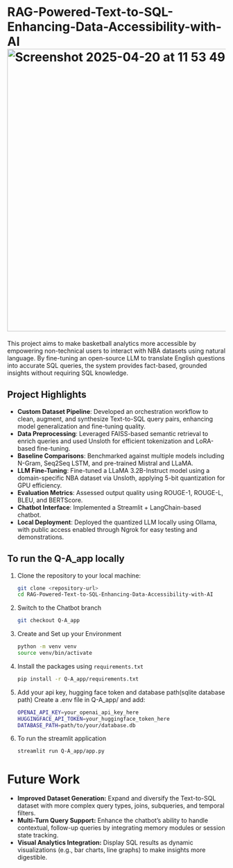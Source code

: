 
# RAG-Powered-Text-to-SQL-Enhancing-Data-Accessibility-with-AI <img width="651" alt="Screenshot 2025-04-20 at 11 53 49 PM" src="https://github.com/user-attachments/assets/69576a01-4791-4d71-8b60-9829ce773266" />
This project aims to make basketball analytics more accessible by empowering non-technical users to interact with NBA datasets using natural language. By fine-tuning an open-source LLM to translate English questions into accurate SQL queries, the system provides fact-based, grounded insights without requiring SQL knowledge.

## Project Highlights

- **Custom Dataset Pipeline**: Developed an orchestration workflow to clean, augment, and synthesize Text-to-SQL query pairs, enhancing model generalization and fine-tuning quality. 
- **Data Preprocessing**: Leveraged FAISS-based semantic retrieval to enrich queries and used Unsloth for efficient tokenization and LoRA-based fine-tuning. 
- **Baseline Comparisons**: Benchmarked against multiple models including N-Gram, Seq2Seq LSTM, and pre-trained Mistral and LLaMA.
- **LLM Fine-Tuning**: Fine-tuned a LLaMA 3.2B-Instruct model using a domain-specific NBA dataset via Unsloth, applying 5-bit quantization for GPU efficiency. 
- **Evaluation Metrics**: Assessed output quality using ROUGE-1, ROUGE-L, BLEU, and BERTScore.
- **Chatbot Interface**: Implemented a Streamlit + LangChain-based chatbot.
- **Local Deployment**: Deployed the quantized LLM locally using Ollama, with public access enabled through Ngrok for easy testing and demonstrations.

## To run the Q-A_app locally
1. Clone the repository to your local machine:
   ```bash
   git clone <repository-url>
   cd RAG-Powered-Text-to-SQL-Enhancing-Data-Accessibility-with-AI
2. Switch to the Chatbot branch
   ```bash
   git checkout Q-A_app
3. Create and Set up your Environment
   ```bash
   python -m venv venv
   source venv/bin/activate
4. Install the packages using `requirements.txt`
   ```bash
   pip install -r Q-A_app/requirements.txt
5. Add your api key, hugging face token and database path(sqlite database path)
   Create a .env file in Q-A_app/ and add:
   ```bash
   OPENAI_API_KEY=your_openai_api_key_here
   HUGGINGFACE_API_TOKEN=your_huggingface_token_here
   DATABASE_PATH=path/to/your/database.db
6. To run the streamlit application
   ```bash
   streamlit run Q-A_app/app.py

# Future Work
- **Improved Dataset Generation:** Expand and diversify the Text-to-SQL dataset with more complex query types, joins, subqueries, and temporal filters.
- **Multi-Turn Query Support:** Enhance the chatbot’s ability to handle contextual, follow-up queries by integrating memory modules or session state tracking.
- **Visual Analytics Integration:** Display SQL results as dynamic visualizations (e.g., bar charts, line graphs) to make insights more digestible.


